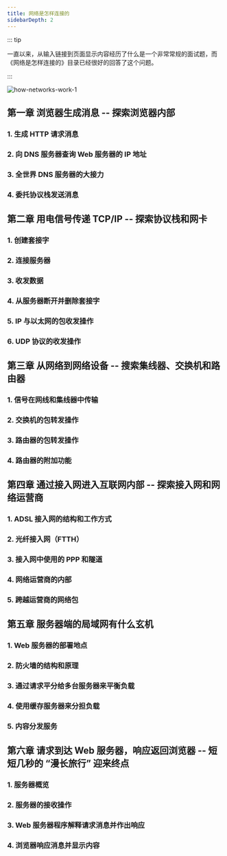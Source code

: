 ```yaml
---
title: 网络是怎样连接的
sidebarDepth: 2
---
```


::: tip

一直以来，从输入链接到页面显示内容经历了什么是一个非常常规的面试题，而 《网络是怎样连接的》目录已经很好的回答了这个问题。

:::

<img :src="$withBase('/computer/how-networks-work-1.jpg')" alt="how-networks-work-1">

## 第一章 浏览器生成消息 -- 探索浏览器内部

### 1. 生成 HTTP 请求消息

### 2. 向 DNS 服务器查询 Web 服务器的 IP 地址

### 3. 全世界 DNS 服务器的大接力

### 4. 委托协议栈发送消息



## 第二章 用电信号传递 TCP/IP -- 探索协议栈和网卡

### 1. 创建套接字

### 2. 连接服务器

### 3. 收发数据

### 4. 从服务器断开并删除套接字

### 5. IP 与以太网的包收发操作

### 6. UDP 协议的收发操作



## 第三章 从网络到网络设备 -- 搜索集线器、交换机和路由器

### 1. 信号在网线和集线器中传输

### 2. 交换机的包转发操作

### 3. 路由器的包转发操作

### 4. 路由器的附加功能



## 第四章 通过接入网进入互联网内部 -- 探索接入网和网络运营商

### 1. ADSL 接入网的结构和工作方式

### 2. 光纤接入网（FTTH）

### 3. 接入网中使用的 PPP 和隧道

### 4. 网络运营商的内部

### 5. 跨越运营商的网络包



## 第五章 服务器端的局域网有什么玄机

### 1. Web 服务器的部署地点

### 2. 防火墙的结构和原理

### 3. 通过请求平分给多台服务器来平衡负载

### 4. 使用缓存服务器来分担负载

### 5. 内容分发服务



## 第六章 请求到达 Web 服务器，响应返回浏览器 -- 短短几秒的 “漫长旅行” 迎来终点

### 1. 服务器概览

### 2. 服务器的接收操作

### 3. Web 服务器程序解释请求消息并作出响应

### 4. 浏览器响应消息并显示内容

